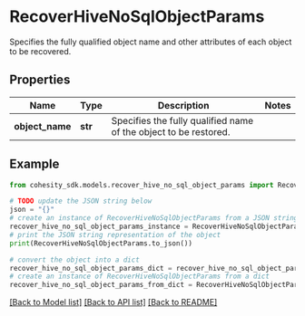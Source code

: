 # RecoverHiveNoSqlObjectParams

Specifies the fully qualified object name and other attributes of each object to be recovered.

## Properties

Name | Type | Description | Notes
------------ | ------------- | ------------- | -------------
**object_name** | **str** | Specifies the fully qualified name of the object to be restored. | 

## Example

```python
from cohesity_sdk.models.recover_hive_no_sql_object_params import RecoverHiveNoSqlObjectParams

# TODO update the JSON string below
json = "{}"
# create an instance of RecoverHiveNoSqlObjectParams from a JSON string
recover_hive_no_sql_object_params_instance = RecoverHiveNoSqlObjectParams.from_json(json)
# print the JSON string representation of the object
print(RecoverHiveNoSqlObjectParams.to_json())

# convert the object into a dict
recover_hive_no_sql_object_params_dict = recover_hive_no_sql_object_params_instance.to_dict()
# create an instance of RecoverHiveNoSqlObjectParams from a dict
recover_hive_no_sql_object_params_from_dict = RecoverHiveNoSqlObjectParams.from_dict(recover_hive_no_sql_object_params_dict)
```
[[Back to Model list]](../README.md#documentation-for-models) [[Back to API list]](../README.md#documentation-for-api-endpoints) [[Back to README]](../README.md)


